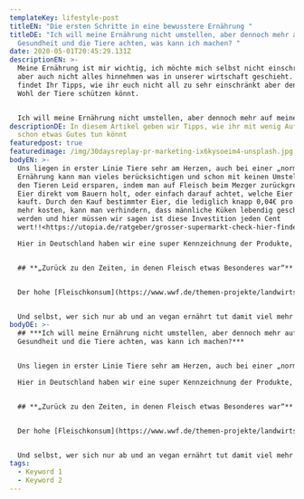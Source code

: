 ```yaml
---
templateKey: lifestyle-post
titleEN: "Die ersten Schritte in eine bewusstere Ernährung "
titleDE: "Ich will meine Ernährung nicht umstellen, aber dennoch mehr auf meine
  Gesundheit und die Tiere achten, was kann ich machen? "
date: 2020-05-01T20:45:29.131Z
descriptionEN: >-
  Meine Ernährung ist mir wichtig, ich möchte mich selbst nicht einschränken,
  aber auch nicht alles hinnehmen was in unserer wirtschaft geschieht. Hier
  findet Ihr Tipps, wie ihr euch nicht all zu sehr einschränkt aber dennoch das
  Wohl der Tiere schützen könnt.


  Ich will meine Ernährung nicht umstellen, aber dennoch mehr auf meine Gesundheit und die Tiere achten, was kann ich machen? 
descriptionDE: In diesem Artikel geben wir Tipps, wie ihr mit wenig Aufwand
  schon etwas Gutes tun könnt
featuredpost: true
featuredimage: /img/30daysreplay-pr-marketing-ix6kysoeim4-unsplash.jpg
bodyEN: >-
  Uns liegen in erster Linie Tiere sehr am Herzen, auch bei einer „normalen“
  Ernährung kann man vieles berücksichtigen und schon mit keinen Umstellungen
  den Tieren Leid ersparen, indem man auf Fleisch beim Mezger zurückgreift, die
  Eier direkt vom Bauern holt, oder einfach darauf achtet, welche Eier man
  kauft. Durch den Kauf bestimmter Eier, die lediglich knapp 0,04€ pro Stück
  mehr kosten, kann man verhindern, dass männliche Küken lebendig geschreddert
  werden und hier müssen wir sagen ist diese Investition jeden Cent
  wert!!<https://utopia.de/ratgeber/grosser-supermarkt-check-hier-findest-du-bessere-eier-ohne-kuekenschreddern/>\

  Hier in Deutschland haben wir eine super Kennzeichnung der Produkte, anhand derer man direkt erkennen kann, wie das Tier gehalten wurde. Wie man sieht, kann man auch bei einer „normalen“ Ernährung Gutes tun.


  ## **„Zurück zu den Zeiten, in denen Fleisch etwas Besonderes war“**


  Der hohe [Fleischkonsum](https://www.wwf.de/themen-projekte/landwirtschaft/ernaehrung-konsum/fleisch/ "Opens internal link in current window") in Deutschland trägt maßgeblich zu den hohen Soja-Importen bei. Nicht nur aus gesundheitlichen, sondern auch aus ökologischen Gründen sollten die Deutschen daher ihren Fleischkonsum von durchschnittlich 60 Kilogramm pro Person und Jahr überdenken.


  Und selbst, wer sich nur ab und an vegan ernährt tut damit viel mehr für sich, seine Mitmenschen und die Umwelt, als ihm vielleicht bewusst ist.
bodyDE: >-
  ## ***Ich will meine Ernährung nicht umstellen, aber dennoch mehr auf meine
  Gesundheit und die Tiere achten, was kann ich machen?***


  Uns liegen in erster Linie Tiere sehr am Herzen, auch bei einer „normalen“ Ernährung kann man vieles berücksichtigen und schon mit keinen Umstellungen den Tieren Leid ersparen, indem man auf Fleisch beim Mezger zurückgreift, die Eier direkt vom Bauern holt, oder einfach darauf achtet, welche Eier man kauft. Durch den Kauf bestimmter Eier, die lediglich knapp 0,04€ pro Stück mehr kosten, kann man verhindern, dass männliche Küken lebendig geschreddert werden und hier müssen wir sagen ist diese Investition jeden Cent wert!!<https://utopia.de/ratgeber/grosser-supermarkt-check-hier-findest-du-bessere-eier-ohne-kuekenschreddern/>\

  Hier in Deutschland haben wir eine super Kennzeichnung der Produkte, anhand derer man direkt erkennen kann, wie das Tier gehalten wurde. Wie man sieht, kann man auch bei einer „normalen“ Ernährung Gutes tun.


  ## **„Zurück zu den Zeiten, in denen Fleisch etwas Besonderes war“**


  Der hohe [Fleischkonsum](https://www.wwf.de/themen-projekte/landwirtschaft/ernaehrung-konsum/fleisch/ "Opens internal link in current window") in Deutschland trägt maßgeblich zu den hohen Soja-Importen bei. Nicht nur aus gesundheitlichen, sondern auch aus ökologischen Gründen sollten die Deutschen daher ihren Fleischkonsum von durchschnittlich 60 Kilogramm pro Person und Jahr überdenken.


  Und selbst, wer sich nur ab und an vegan ernährt tut damit viel mehr für sich, seine Mitmenschen und die Umwelt, als ihm vielleicht bewusst ist.
tags:
  - Keyword 1
  - Keyword 2
---
```

